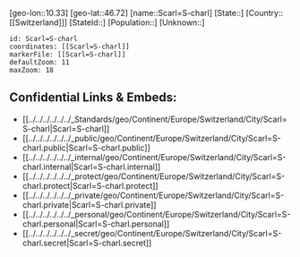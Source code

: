 ﻿---
location: [46.72,10.33]
mapzoom: [7,12] 
mapmarker: city 
type: City
tags:
- geo/City


SpocWebEntityId: 33986
isDeleted: false
confidential: public

---
[geo-lon::10.33]
[geo-lat::46.72]
[name::Scarl=S-charl]
[State::]
[Country::[[Switzerland]]]
[StateId::]
[Population::]
[Unknown::]


```leaflet
id: Scarl=S-charl
coordinates: [[Scarl=S-charl]]
markerFile: [[Scarl=S-charl]]
defaultZoom: 11 
maxZoom: 18
```


## Confidential Links & Embeds: 
- [[../../../../../../_Standards/geo/Continent/Europe/Switzerland/City/Scarl=S-charl|Scarl=S-charl]] 
- [[../../../../../../_public/geo/Continent/Europe/Switzerland/City/Scarl=S-charl.public|Scarl=S-charl.public]] 
- [[../../../../../../_internal/geo/Continent/Europe/Switzerland/City/Scarl=S-charl.internal|Scarl=S-charl.internal]] 
- [[../../../../../../_protect/geo/Continent/Europe/Switzerland/City/Scarl=S-charl.protect|Scarl=S-charl.protect]] 
- [[../../../../../../_private/geo/Continent/Europe/Switzerland/City/Scarl=S-charl.private|Scarl=S-charl.private]] 
- [[../../../../../../_personal/geo/Continent/Europe/Switzerland/City/Scarl=S-charl.personal|Scarl=S-charl.personal]] 
- [[../../../../../../_secret/geo/Continent/Europe/Switzerland/City/Scarl=S-charl.secret|Scarl=S-charl.secret]] 
